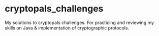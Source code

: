 # cryptopals_challenges
My solutions to cryptopals challenges. For practicing and reviewing my skills on Java &amp; implementation of cryptographic protocols.
